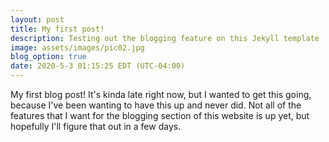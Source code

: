 ```yaml
---
layout: post
title: My first post!
description: Testing out the blogging feature on this Jekyll template
image: assets/images/pic02.jpg
blog_option: true
date: 2020-5-3 01:15:25 EDT (UTC-04:00)
---
```


My first blog post! It's kinda late right now, but I wanted to get this going, because I've been wanting to have this up and never did. Not all of the features that I want for the blogging section of this website is up yet, but hopefully I'll figure that out in a few days.
